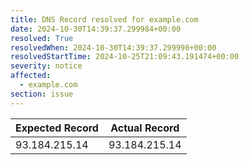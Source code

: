 ```yaml
---
title: DNS Record resolved for example.com
date: 2024-10-30T14:39:37.299984+00:00
resolved: True
resolvedWhen: 2024-10-30T14:39:37.299998+00:00
resolvedStartTime: 2024-10-25T21:09:43.191474+00:00
severity: notice
affected:
  - example.com
section: issue
---
```


| Expected Record  | Actual Record  |
|------------------|----------------|
| 93.184.215.14 | 93.184.215.14 |
